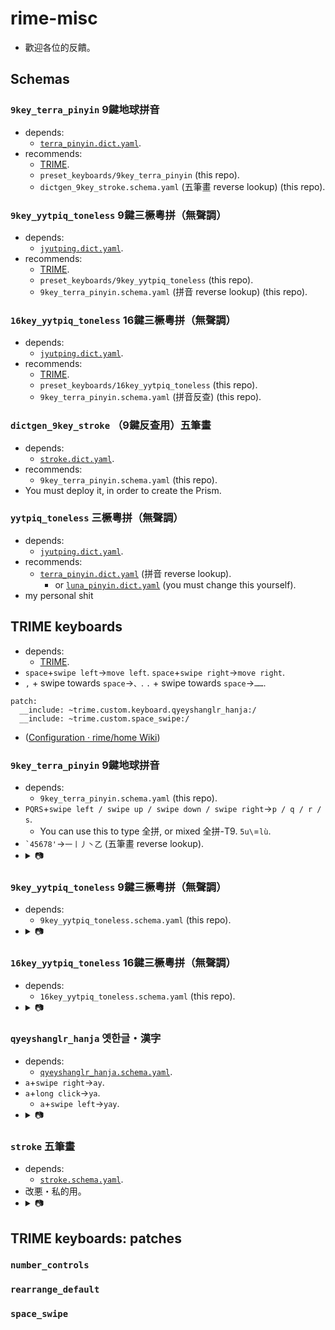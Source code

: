 # rime-misc
* 歡迎各位的反饋。

## Schemas

### `9key_terra_pinyin` 9鍵地球拼音
* depends:
  * [`terra_pinyin.dict.yaml`](https://github.com/rime/rime-terra-pinyin).
* recommends:
  * [TRIME](https://github.com/osfans/trime).
  * `preset_keyboards/9key_terra_pinyin` (this repo).
  * `dictgen_9key_stroke.schema.yaml` (五筆畫 reverse lookup) (this repo).

### `9key_yytpiq_toneless` 9鍵三橛粵拼（無聲調）
* depends:
  * [`jyutping.dict.yaml`](https://github.com/rime/rime-jyutping).
* recommends:
  * [TRIME](https://github.com/osfans/trime).
  * `preset_keyboards/9key_yytpiq_toneless` (this repo).
  * `9key_terra_pinyin.schema.yaml` (拼音 reverse lookup) (this repo).

### `16key_yytpiq_toneless` 16鍵三橛粵拼（無聲調）
* depends:
  * [`jyutping.dict.yaml`](https://github.com/rime/rime-jyutping).
* recommends:
  * [TRIME](https://github.com/osfans/trime).
  * `preset_keyboards/16key_yytpiq_toneless` (this repo).
  * `9key_terra_pinyin.schema.yaml` (拼音反查) (this repo).

### `dictgen_9key_stroke` （9鍵反查用）五筆畫
* depends:
  * [`stroke.dict.yaml`](https://github.com/rime/rime-stroke).
* recommends:
  * `9key_terra_pinyin.schema.yaml` (this repo).
* You must deploy it, in order to create the Prism.

### `yytpiq_toneless` 三橛粵拼（無聲調）
* depends:
  * [`jyutping.dict.yaml`](https://github.com/rime/rime-jyutping).
* recommends:
  * [`terra_pinyin.dict.yaml`](https://github.com/rime/rime-terra-pinyin) (拼音 reverse lookup).
    * or [`luna_pinyin.dict.yaml`](https://github.com/rime/rime-luna-pinyin) (you must change this yourself).
* my personal shit

## TRIME keyboards
* depends:
  * [TRIME](https://github.com/osfans/trime).
* `space`+`swipe left`→`move left`. `space`+`swipe right`→`move right`.
* `,` + swipe towards `space`→`、`. `.` + swipe towards `space`→`……`.

```
patch:
  __include: ~trime.custom.keyboard.qyeyshanglr_hanja:/
  __include: ~trime.custom.space_swipe:/
```
* ([Configuration &middot; rime/home Wiki](https://github.com/rime/home/wiki/Configuration))

### `9key_terra_pinyin` 9鍵地球拼音
* depends:
  * `9key_terra_pinyin.schema.yaml` (this repo).
* `PQRS`+`swipe left / swipe up / swipe down / swipe right`→`p / q / r / s`.
  * You can use this to type 全拼, or mixed 全拼-T9. `5u\`=`lù`.
* <code>&#96;45678'</code>→`一丨丿丶乙` (五筆畫 reverse lookup).
* <details><summary>📷</summary><img alt="9鍵地球拼音" src="https://raw.githubusercontent.com/szc126/rime-misc/img/img/trime-9key_terra_pinyin-1_0_0.png" /><img alt="9鍵地球拼音" src="https://raw.githubusercontent.com/szc126/rime-misc/img/img/trime-9key_terra_pinyin-1_0_0-stroke.png" /></details>

### `9key_yytpiq_toneless` 9鍵三橛粵拼（無聲調）
* depends:
  * `9key_yytpiq_toneless.schema.yaml` (this repo).
* <details><summary>📷</summary><img alt="9鍵三橛粵拼（無聲調）" src="https://raw.githubusercontent.com/szc126/rime-misc/img/img/trime-9key_yytpiq_toneless-1_0_0.png" /><img alt="9鍵三橛粵拼（無聲調）" src="https://raw.githubusercontent.com/szc126/rime-misc/img/img/trime-9key_yytpiq_toneless-1_0_0-pinyin.png" /></details>

### `16key_yytpiq_toneless` 16鍵三橛粵拼（無聲調）
* depends:
  * `16key_yytpiq_toneless.schema.yaml` (this repo).
* <details><summary>📷</summary><img alt="16鍵三橛粵拼（無聲調）" src="https://raw.githubusercontent.com/szc126/rime-misc/img/img/trime-16key_yytpiq_toneless-2_0_0.png" /></details>

### `qyeyshanglr_hanja` 옛한글・漢字
* depends:
  * [`qyeyshanglr_hanja.schema.yaml`](https://github.com/biopolyhedron/rime-qyeyshanglr-hanja).
* `a`+`swipe right`→`ay`.
* `a`+`long click`→`ya`.
  * `a`+`swipe left`→`yay`.
* <details><summary>📷</summary><img alt="옛한글・漢字" src="https://raw.githubusercontent.com/szc126/rime-misc/img/img/trime-qyeyshanglr_hanja-1_0_0.png" /></details>

### `stroke` 五筆畫
* depends:
  * [`stroke.schema.yaml`](https://github.com/rime/rime-stroke).
* 改悪・私的用。
* <details><summary>📷</summary><img alt="五筆畫" src="https://raw.githubusercontent.com/szc126/rime-misc/img/img/trime-stroke-1_0_0.png" /></details>

## TRIME keyboards: patches

### `number_controls`

### `rearrange_default`

### `space_swipe`
